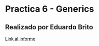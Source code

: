 # Practica 6 - Generics

## Realizado por Eduardo Brito

[Link al informe](https://ull-esit-inf-dsi-2021.github.io/ull-esit-inf-dsi-20-21-prct06-generics-solid-eduardobritosan/)